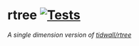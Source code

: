 # rtree [![Tests](https://github.com/segmentq/rtree/actions/workflows/tests.yml/badge.svg)](https://github.com/segmentq/rtree/actions/workflows/tests.yml)
_A single dimension version of [tidwall/rtree](https://github.com/tidwall/rtree)_
